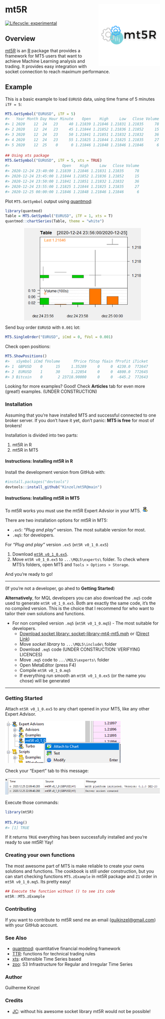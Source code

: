 
<!-- README.md is generated from README.Rmd. Please edit that file -->

# mt5R <img src='man/figures/logo.png' align="right" height="200" />

<!-- badges: start -->

[![Lifecycle:
experimental](https://img.shields.io/badge/lifecycle-experimental-orange.svg)](https://www.tidyverse.org/lifecycle/#experimental)
<!-- badges: end -->

## Overview

[mt5R](https://kinzel.github.io/mt5R/) is an
[R](https://www.r-project.org) package that provides a framework for MT5
users that want to achieve Machine Learning analysis and trading. It
provides easy integration with socket connection to reach maximum
performance.

## Example

This is a basic example to load `EURUSD` data, using time frame of 5
minutes `iTF = 5`:

``` r
MT5.GetSymbol("EURUSD", iTF = 5)
#>   Year Month Day Hour Minute    Open    High     Low   Close Volume
#> 1 2020    12  24   23     40 1.21839 1.21846 1.21831 1.21835     78
#> 2 2020    12  24   23     45 1.21844 1.21852 1.21836 1.21852     15
#> 3 2020    12  24   23     50 1.21841 1.21851 1.21832 1.21832     36
#> 4 2020    12  24   23     55 1.21825 1.21844 1.21825 1.21835     27
#> 5 2020    12  25    0      0 1.21846 1.21848 1.21846 1.21846      6

## Using xts package
MT5.GetSymbol("EURUSD", iTF = 5, xts = TRUE)
#>                        Open    High     Low   Close Volume
#> 2020-12-24 23:40:00 1.21839 1.21846 1.21831 1.21835     78
#> 2020-12-24 23:45:00 1.21844 1.21852 1.21836 1.21852     15
#> 2020-12-24 23:50:00 1.21841 1.21851 1.21832 1.21832     36
#> 2020-12-24 23:55:00 1.21825 1.21844 1.21825 1.21835     27
#> 2020-12-25 00:00:00 1.21846 1.21848 1.21846 1.21846      6
```

Plot `MT5.GetSymbol` output using
[quantmod](https://CRAN.R-project.org/package=quantmod):

``` r
library(quantmod)
Table = MT5.GetSymbol("EURUSD", iTF = 1, xts = T) 
quantmod::chartSeries(Table, theme = "white")
```

<!-- For some reason, the plot created in the chunk appears in .md but not in the site. Now using an image previously created -->

<center>

<img src='man/figures/chartseries.png' align="center" height="300" />

</center>

Send buy order `EURUSD` with `0.001` lot:

``` r
MT5.SingleOrder("EURUSD", iCmd = 0, fVol = 0.001)
```

Check open positions:

``` r
MT5.ShowPositions()
#>   sSymbol iCmd fVolume      fPrice fStop fGain fProfit iTicket
#> 1  GBPUSD    0      15     1.35289     0     0  4230.0  772647
#> 2  EURUSD    1      30     1.22054     0     0  4800.0  772645
#> 3 Bitcoin    0       2 23718.90000     0     0  -645.2  772643
```

Looking for more examples? Good\! Check **Articles** tab for even more
(great\!) examples. (UNDER CONSTRUCTION)

### Installation

Assuming that you’re have installed MT5 and successful connected to one
broker server. If you don’t have it yet, don’t panic: **MT5 is free**
for most of brokers\!

Installation is divided into two parts:

1.  mt5R in R
2.  mt5R in MT5

#### Instructions: Installing mt5R in R

Install the development version from GitHub with:

``` r
#install.packages("devtools")
devtools::install_github("Kinzel/mt5R@main")
```

#### Instructions: Installing mt5R in MT5

To mt5R works you must use the mt5R Expert Advsior in your MT5.
<img src='man/figures/eaface.png'/>

There are two installation options for mt5R in MT5:

  - `.ex5`: *“Plug and play”* version. The most suitable version for
    most.
  - `.mq5`: for developers.

For *“Plug and play”* version `.ex5` (`mt5R v0_1_0.ex5`)

1.  Download [`mt5R
    v0_1_0.ex5`](https://github.com/Kinzel/mt5R/raw/main/MT5%20files/mt5R%20v0_1_0.ex5).
2.  Move `mt5R v0_1_0.ex5` to `...\MQL5\experts\` folder. To check where
    MT5’s folders, open MT5 and `Tools > Options > Storage`.

And you’re ready to go\!

-----

(If you’re not a developer, go ahed to **Getting Started**)

**Alternatively**, for MQL developers you can also download the `.mq5`
code used to generate `mt5R v0_1_0.ex5`. Both are exactly the same code,
it’s the no compiled version. This is the choice that I recommend for
who want to tailor their own solutions and functions.

  - For non compiled version `.mq5` (`mt5R v0_1_0.mq5`) - The most
    suitable for developers.
      - [Download socket library:
        socket-library-mt4-mt5.mqh](https://www.mql5.com/en/blogs/post/706665)
        or ([Direct
        Link](https://c.mql5.com/6/865/socket-library-mt4-mt5.mqh))
      - Move *socket library* to `...\MQL5\include\` folder
      - Download `.mq5` code (UNDER CONSTRUCTION: VERIFYING LICENCES)
      - Move `.mq5` code to `...\MQL5\experts\` folder
      - Open MetaEditor (press F4)
      - Compile `mt5R v0_1_0.mq5`
      - If everything run smooth an `mt5R v0_1_0.ex5` (or the name you
        chose) will be generated

-----

### Getting Started

Attach `mt5R v0_1_0.ex5` to any chart opened in your MT5, like any other
Expert Advisor.

<img src='man/figures/attach.png'/>

Check your “Expert” tab to this message:

<img src='man/figures/workingmt5.png'/>

Execute those commands:

``` r
library(mt5R)

MT5.Ping()
#> [1] TRUE
```

If it returns `TRUE` everything has been successfully installed and
you’re ready to use mt5R\! Yay\!

### Creating your own functions

The most awesome part of MT5 is make reliable to create your owns
solutions and functions. The cookbook is still under construction, but
you can start checking functions `MT5.zExample` in mt5R package and `Z1`
order in `mt5R v0_1_0.mq5`. Its pretty easy\!

``` r
## Execute the function without () to see its code
mt5R::MT5.zExample
```

### Contributing

If you want to contribute to mt5R send me an email
(<guikinzel@gmail.com>) with your GitHub account.

### See Also

  - [quantmod](https://CRAN.R-project.org/package=quantmod):
    quantitative financial modeling framework
  - [TTR](https://CRAN.R-project.org/package=TTR): functions for
    technical trading rules
  - [xts](https://CRAN.R-project.org/package=xts): eXtensible Time
    Series based
  - [zoo](https://CRAN.R-project.org/package=zoo): S3 Infrastructure for
    Regular and Irregular Time Series

### Author

Guilherme Kinzel

### Credits

  - [JC](https://www.mql5.com/en/users/jjc): without his awesome socket
    library mt5R would not be possible\!
